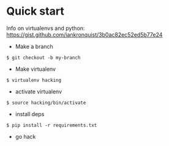 Quick start
===========

Info on virtualenvs and python:
https://gist.github.com/iankronquist/3b0ac82ec52ed5b77e24

* Make a branch  
```shell
$ git checkout -b my-branch
```
* Make virtualenv  

```shell
$ virtualenv hacking
```

* activate virtualenv  

```shell
$ source hacking/bin/activate
```

* install deps  

```shell
$ pip install -r requirements.txt
```

* go hack  
